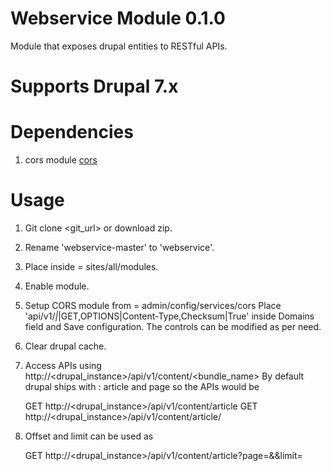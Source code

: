 # Webservice Module 0.1.0

Module that exposes drupal entities to RESTful APIs.

# Supports Drupal 7.x

# Dependencies

1. cors module
    [cors](https://www.drupal.org/project/cors)

# Usage

1. Git clone <git_url> or download zip.
2. Rename 'webservice-master' to 'webservice'.
3. Place inside = sites/all/modules.
4. Enable module.
5. Setup CORS module from = admin/config/services/cors
    Place 'api/v1/*|*|GET,OPTIONS|Content-Type,Checksum|True' inside Domains field and Save configuration.
    The controls can be modified as per need.
6. Clear drupal cache.
7. Access APIs using http://<drupal_instance>/api/v1/content/<bundle_name>
    By default drupal ships with : article and page so the APIs would be

    GET http://<drupal_instance>/api/v1/content/article
    GET http://<drupal_instance>/api/v1/content/article/<id>

8. Offset and limit can be used as

    GET http://<drupal_instance>/api/v1/content/article?page=<page number>&&limit=<numeric value>